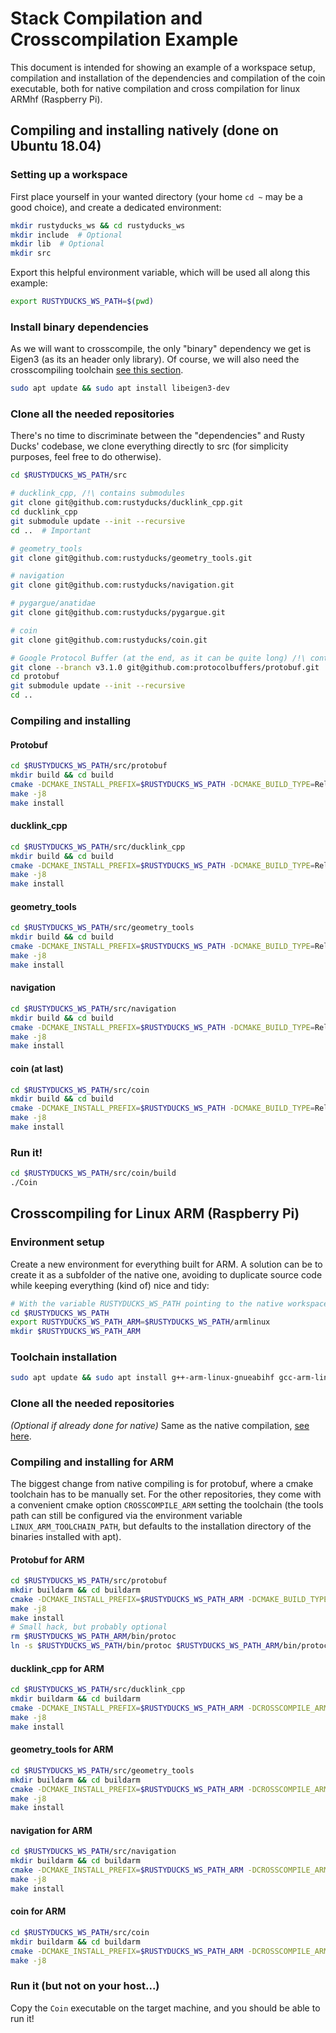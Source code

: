 # Stack Compilation and Crosscompilation Example

This document is intended for showing an example of a workspace setup, compilation and installation of the dependencies and compilation of the coin executable, both for native compilation and cross compilation for linux ARMhf (Raspberry Pi).

## Compiling and installing natively (done on Ubuntu 18.04)

### Setting up a workspace

First place yourself in your wanted directory (your home `cd ~` may be a good choice), and create a dedicated environment:

```bash
mkdir rustyducks_ws && cd rustyducks_ws
mkdir include  # Optional
mkdir lib  # Optional
mkdir src
```

Export this helpful environment variable, which will be used all along this example:

```bash
export RUSTYDUCKS_WS_PATH=$(pwd)
```

### Install binary dependencies

As we will want to crosscompile, the only "binary" dependency we get is Eigen3 (as its an header only library). Of course, we will also need the crosscompiling toolchain [see this section](#crosscompiling).

```bash
sudo apt update && sudo apt install libeigen3-dev
```

### <a name="cloneallnative"></a>Clone all the needed repositories

There's no time to discriminate between the "dependencies" and Rusty Ducks' codebase, we clone everything directly to src (for simplicity purposes, feel free to do otherwise).

```bash
cd $RUSTYDUCKS_WS_PATH/src

# ducklink_cpp, /!\ contains submodules
git clone git@github.com:rustyducks/ducklink_cpp.git
cd ducklink_cpp
git submodule update --init --recursive
cd ..  # Important

# geometry_tools
git clone git@github.com:rustyducks/geometry_tools.git

# navigation
git clone git@github.com:rustyducks/navigation.git

# pygargue/anatidae
git clone git@github.com:rustyducks/pygargue.git

# coin
git clone git@github.com:rustyducks/coin.git

# Google Protocol Buffer (at the end, as it can be quite long) /!\ contains submodules
git clone --branch v3.1.0 git@github.com:protocolbuffers/protobuf.git
cd protobuf
git submodule update --init --recursive
cd ..
```

### Compiling and installing

#### Protobuf

```bash
cd $RUSTYDUCKS_WS_PATH/src/protobuf
mkdir build && cd build
cmake -DCMAKE_INSTALL_PREFIX=$RUSTYDUCKS_WS_PATH -DCMAKE_BUILD_TYPE=Release -Dprotobuf_BUILD_TESTS=OFF -Dprotobuf_WITH_ZLIB=OFF ../cmake/
make -j8
make install
```

#### ducklink_cpp

```bash
cd $RUSTYDUCKS_WS_PATH/src/ducklink_cpp
mkdir build && cd build 
cmake -DCMAKE_INSTALL_PREFIX=$RUSTYDUCKS_WS_PATH -DCMAKE_BUILD_TYPE=Release ..
make -j8
make install
```

#### geometry_tools

```bash
cd $RUSTYDUCKS_WS_PATH/src/geometry_tools
mkdir build && cd build
cmake -DCMAKE_INSTALL_PREFIX=$RUSTYDUCKS_WS_PATH -DCMAKE_BUILD_TYPE=Release ..
make -j8
make install
```

#### navigation

```bash
cd $RUSTYDUCKS_WS_PATH/src/navigation
mkdir build && cd build
cmake -DCMAKE_INSTALL_PREFIX=$RUSTYDUCKS_WS_PATH -DCMAKE_BUILD_TYPE=Release ..
make -j8
make install
```

#### coin (at last)

```bash
cd $RUSTYDUCKS_WS_PATH/src/coin
mkdir build && cd build
cmake -DCMAKE_INSTALL_PREFIX=$RUSTYDUCKS_WS_PATH -DCMAKE_BUILD_TYPE=Release ..
make -j8
make install
```

### Run it!

```bash
cd $RUSTYDUCKS_WS_PATH/src/coin/build
./Coin
```

## <a name="crosscompiling"></a>Crosscompiling for Linux ARM (Raspberry Pi)

### Environment setup

Create a new environment for everything built for ARM. A solution can be to create it as a subfolder of the native one, avoiding to duplicate source code while keeping everything (kind of) nice and tidy:

```bash
# With the variable RUSTYDUCKS_WS_PATH pointing to the native workspace
cd $RUSTYDUCKS_WS_PATH
export RUSTYDUCKS_WS_PATH_ARM=$RUSTYDUCKS_WS_PATH/armlinux
mkdir $RUSTYDUCKS_WS_PATH_ARM
```

### Toolchain installation

```bash
sudo apt update && sudo apt install g++-arm-linux-gnueabihf gcc-arm-linux-gnueabihf
```

### Clone all the needed repositories

*(Optional if already done for native)* Same as the native compilation, [see here](#cloneallnative).

### Compiling and installing for ARM

The biggest change from native compiling is for protobuf, where a cmake toolchain has to be manually set. For the other repositories, they come with a convenient cmake option `CROSSCOMPILE_ARM` setting the toolchain (the tools path can still be configured via the environment variable `LINUX_ARM_TOOLCHAIN_PATH`, but defaults to the installation directory of the binaries installed with apt).

#### Protobuf for ARM

```bash
cd $RUSTYDUCKS_WS_PATH/src/protobuf
mkdir buildarm && cd buildarm
cmake -DCMAKE_INSTALL_PREFIX=$RUSTYDUCKS_WS_PATH_ARM -DCMAKE_BUILD_TYPE=Release -Dprotobuf_BUILD_TESTS=OFF -Dprotobuf_WITH_ZLIB=OFF -DCMAKE_TOOLCHAIN_FILE=$RUSTYDUCKS_WS_PATH/src/coin/cmake/arm_build.cmake ../cmake/
make -j8
make install
# Small hack, but probably optional
rm $RUSTYDUCKS_WS_PATH_ARM/bin/protoc
ln -s $RUSTYDUCKS_WS_PATH/bin/protoc $RUSTYDUCKS_WS_PATH_ARM/bin/protoc
```

#### ducklink_cpp for ARM

```bash
cd $RUSTYDUCKS_WS_PATH/src/ducklink_cpp
mkdir buildarm && cd buildarm
cmake -DCMAKE_INSTALL_PREFIX=$RUSTYDUCKS_WS_PATH_ARM -DCROSSCOMPILE_ARM=ON ..
make -j8
make install
```

#### geometry_tools for ARM

```bash
cd $RUSTYDUCKS_WS_PATH/src/geometry_tools
mkdir buildarm && cd buildarm
cmake -DCMAKE_INSTALL_PREFIX=$RUSTYDUCKS_WS_PATH_ARM -DCROSSCOMPILE_ARM=ON ..
make -j8
make install
```

#### navigation for ARM

```bash
cd $RUSTYDUCKS_WS_PATH/src/navigation
mkdir buildarm && cd buildarm
cmake -DCMAKE_INSTALL_PREFIX=$RUSTYDUCKS_WS_PATH_ARM -DCROSSCOMPILE_ARM=ON ..
make -j8
make install
```

#### coin for ARM

```bash
cd $RUSTYDUCKS_WS_PATH/src/coin
mkdir buildarm && cd buildarm
cmake -DCMAKE_INSTALL_PREFIX=$RUSTYDUCKS_WS_PATH_ARM -DCROSSCOMPILE_ARM=ON ..
make -j8
```

### Run it (but not on your host...)

Copy the `Coin` executable on the target machine, and you should be able to run it!
